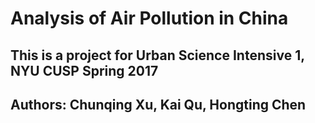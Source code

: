 # Analysis of Air Pollution in China

## This is a project for Urban Science Intensive 1, NYU CUSP Spring 2017
## Authors: Chunqing Xu, Kai Qu, Hongting Chen
